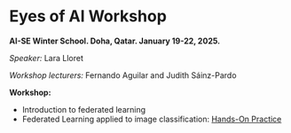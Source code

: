 # Eyes of AI Workshop
**AI-SE Winter School. Doha, Qatar. January 19-22, 2025.**

*Speaker:* Lara Lloret

*Workshop lecturers:* Fernando Aguilar and Judith Sáinz-Pardo

**Workshop:**

* Introduction to federated learning
* Federated Learning applied to image classification: [Hands-On Practice](https://github.com/judithspd/eyes-of-ai-workshop/blob/main/workshop_UDST_FL.ipynb) 


